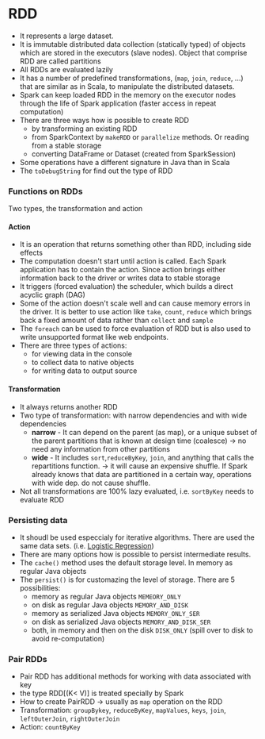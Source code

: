 RDD
======================

* It represents a large dataset.
* It is immutable distributed data collection (statically typed) of objects which are stored in the executors (slave nodes). Object that comprise RDD are called partitions
* All RDDs are evaluated lazily
* It has a number of predefined transformations, (`map`, `join`, `reduce`, ...) that are similar as in Scala, to manipulate the distributed datasets.
* Spark can keep loaded RDD in the memory on the executor nodes through the life of Spark application (faster access in repeat computation)
* There are three ways how is possible to create RDD
  * by transforming an existing RDD
  * from SparkContext by `makeRDD` or `parallelize` methods. Or reading from a stable storage
  * converting DataFrame or Dataset (created from SparkSession) 
* Some operations have a different signature in Java than in Scala
* The `toDebugString` for find out the type of RDD

### Functions on RDDs
Two types, the transformation and action

#### Action
- It is an operation that returns something other than RDD, including side effects
- The computation doesn't start until action is called. Each Spark application has to contain the action. Since action brings either information back to the driver or writes data to stable storage
- It triggers (forced evaluation) the scheduler, which builds a direct acyclic graph (DAG)
- Some of the action doesn't scale well and can cause memory errors in the driver. It is better to use action like `take`, `count`, `reduce` which brings back a fixed amount of data rather than `collect` and `sample`
- The `foreach` can be used to force evaluation of RDD but is also used to write unsupported format like web endpoints.
- There are three types of actions:
  - for viewing data in the console
  - to collect data to native objects
  - for writing data to output source

#### Transformation
- It always returns another RDD
- Two type of transformation: with narrow dependencies and with wide dependencies
  - **narrow** - It can depend on the parent (as map), or a unique subset of the parent partitions that is known at design time (coalesce) -> no need any information from other partitions 
  - **wide** - It includes `sort`,`reduceByKey`, `join`, and anything that calls the repartitions function. -> it will cause an expensive shuffle. If Spark already knows that data are partitioned in a certain way, operations with wide dep. do not cause shuffle.
- Not all transformations are 100% lazy evaluated, i.e. `sortByKey` needs to evaluate RDD

### Persisting data
- It shoudl be used especcialy for iterative algorithms. There are used the same data sets. (i.e. [Logistic Regression](https://en.wikipedia.org/wiki/Logistic_regression))
- There are many options how is possible to persist intermediate results.
- The `cache()` method uses the default storage level. In memory as regular Java objects
- The `persist()` is for customazing the level of storage. There are 5 possibilities:
  - memory as regular Java objects `MEMEORY_ONLY`
  - on disk as regular Java objects `MEMORY_AND_DISK`
  - memory as serialized Java objects `MEMORY_ONLY_SER`
  - on disk as serialized Java objects `MEMORY_AND_DISK_SER`
  - both, in memory and then on the disk `DISK_ONLY` (spill over to disk to avoid re-computation)

### Pair RDDs
- Pair RDD has additional methods for working with data associated with key
- the type RDD[(K< V)] is treated specially by Spark
- How to create PairRDD -> usually as `map` operation on the RDD
- Transformation: `groupBykey`, `reduceByKey`, `mapValues`, `keys`, `join`, `leftOuterJoin`, `rightOuterJoin`
- Action: `countByKey`
